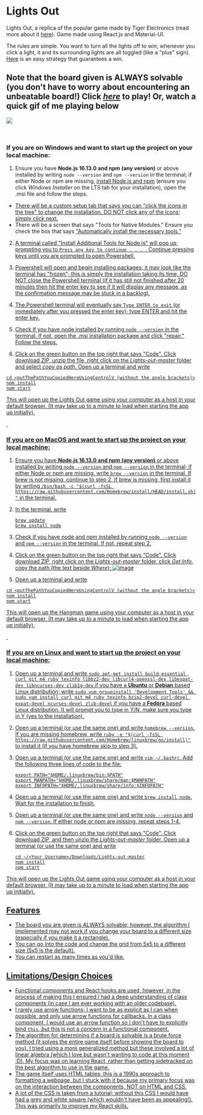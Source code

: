 # Lights Out
Lights Out, a replica of the popular game made by Tiger Electronics (read more about it [here]( https://en.wikipedia.org/wiki/Lights_Out_%28game%29)). Game made using React.js and Material-UI.

The rules are simple. You want to turn all the lights off to win; whenever you click a light, it and its surrounding lights are all toggled (like a "plus" sign). [Here](https://en.wikipedia.org/wiki/Lights_Out_(game)#Light_chasing) is an easy strategy that guarantees a win.

## Note that the board given is ALWAYS solvable (you don't have to worry about encountering an unbeatable board!) **Click [*here*](https://prempreetbrar.github.io/Lights-Out/) to play!** Or, watch a quick gif of me playing below

![](HangmanDemo.gif)

&nbsp;

### If you are on Windows and want to start up the project on your local machine:

1. Ensure you have **Node.js 16.13.0 and npm (any version)** or above installed by writing ```node --version``` and ```npm --version``` in the terminal; if either Node or npm are missing, [install Node.js and npm](https://nodejs.org/en/download/) (ensure you click *Windows Installer* on the LTS tab for your installation), open the .msi file and follow the steps.
<ul>
  <li><u>There will be a custom setup tab that says you can "click the icons in the tree" to change the installation. DO NOT click any of the icons; simply click next.</u></li>
  <li>There will be a screen that says "Tools for Native Modules." Ensure you check the box that says <u>"Automatically install the necessary tools."<u></li>
</ul>
  
  
2. A terminal called "Install Additional Tools for Node.js" will pop up, prompting you to ```Press any key to continue . . . ```. Continue pressing keys until you are prompted to open Powershell.

3. Powershell will open and begin installing packages; it may look like the terminal has "frozen"; this is simply the installation taking its time, DO NOT close the Powershell terminal (if it has still not finished after 20 minutes then hit the enter key to see if it will display any message, as the confirmation message may be stuck in a backlog). 

4. The Powershell terminal will eventually say ```Type ENTER to exit``` (or immediately after you pressed the enter key); type ENTER and hit the enter key.

5. Check if you have node installed by running ```node --version``` in the terminal. If not, open the .msi installation package and click "repair." Follow the steps.

6. Click on the green button on the top right that says "Code". Click download ZIP, unzip the file, right click on the *Lights-out-master* folder and select *copy as path*. Open up a terminal and write

```
cd <putThePathYouCopiedHereUsingControlV (without the angle brackets)>
npm install
npm start
```
This will open up the Lights Out game using your computer as a host in your default browser. (It may take up to a minute to load when starting the app up initially).

&nbsp;
    
### If you are on MacOS and want to start up the project on your local machine:
    
1. Ensure you have **Node.js 16.13.0 and npm (any version)** or above installed by writing ```node --version``` and ```npm --version``` in the terminal; if either Node or npm are missing, write ```brew --version``` in the terminal. If brew is not missing, continue to step 2. If brew is missing, first install it by writing 
    ```/bin/bash -c "$(curl -fsSL https://raw.githubusercontent.com/Homebrew/install/HEAD/install.sh)"```
in the terminal. 
2. In the terminal, write
    
    ```
    brew update
    brew install node
    ```

3. Check if you have node and npm installed by running ```node --version``` and ```npm --version``` in the terminal. If not, repeat step 2.
    
4. Click on the green button on the top right that says "Code". Click download ZIP, right click on the *Lights-out-master* folder, click *Get Info*, copy the path (the text beside *Where*): 
![image](https://user-images.githubusercontent.com/89614923/177059031-e221486f-dfcd-4d1a-b864-e04de2f3e93d.png)
    
5. Open up a terminal and write

```
cd <putThePathYouCopiedHereUsingControlV (without the angle brackets)>
npm install
npm start
```
This will open up the Hangman game using your computer as a host in your default browser. (It may take up to a minute to load when starting the app up initially).
    
&nbsp;    

### If you are on Linux and want to start up the project on your local machine:
    
1. Open up a terminal and write ```sudo apt-get install build-essential curl git m4 ruby texinfo libbz2-dev libcurl4-openssl-dev libexpat-dev libncurses-dev zlib1g-dev``` if you have a **Ubuntu** or **Debian**  based Linux distribution; write ```sudo yum groupinstall 'Development Tools' && sudo yum install curl git m4 ruby texinfo bzip2-devel curl-devel expat-devel ncurses-devel zlib-devel``` if you have a **Fedora** based Linux distribution. It will prompt you to type in Y/N, make sure you type in Y (yes to the installation).

2. Open up a terminal (or use the same one) and write ```homebrew --version```. If you are missing homebrew, write ```ruby -e "$(curl -fsSL https://raw.githubusercontent.com/Homebrew/linuxbrew/go/install)"``` to install it (if you have homebrew skip to step 3).
    
3. Open up a terminal (or use the same one) and write ```vim ~/.bashrc```. Add the following three lines of code to the file:
    
    ```
    export PATH="$HOME/.linuxbrew/bin:$PATH"
    export MANPATH="$HOME/.linuxbrew/share/man:$MANPATH"
    export INFOPATH="$HOME/.linuxbrew/share/info:$INFOPATH"
    ```
    
4. Open up a terminal (or use the same one) and write ```brew install node```. Wait for the installation to finish.

5. Open up a terminal (or use the same one) and write ```node --version``` and ```npm --version```. If either node or npm are missing, repeat steps 1-4.

6. Click on the green button on the top right that says "Code". Click download ZIP, and then unzip the *Lights-out-master* folder. Open up a terminal (or use the same one) and write
    
    ```
    cd ~/<Your Username>/Downloads/Lights-out-master
    npm install
    npm start
    ```

This will open up the Lights Out game using your computer as a host in your default browser. (It may take up to a minute to load when starting the app up initially).
    
## Features

- The board you are given is ALWAYS solvable; however, the algorithm I implemented may not work if you change your board to a different size (especially if you make it a rectangle).
- You can go into the code and change the grid from 5x5 to a different size (5x5 is the default).
- You can restart as many times as you'd like.

## Limitations/Design Choices

- Functional components and React hooks are used, however, in the process of making this I ensured I had a deep understanding of class components (in case I am ever working with an older codebase).
- I rarely use arrow functions; I want to be as explicit as I can when possible, and only use arrow functions for callbacks. In a class component, I would use an arrow function so I don't have to explicitly bind ```this```, but this is not a concern in a functional component.
- The algorithm for determining if a board is solvable is a brute force method (it solves the entire game itself before showing the board to you).  I tried using a more generalized method but these involved [a lot of linear algebra](https://ida.mtholyoke.edu/bitstream/handle/10166/693/375.pdf?sequence=1&isAllowed=y) (which I love but wasn't wanting to code at this moment :D). My focus was on learning React, rather than getting sidetracked on the best algorithm to use in the game.
- The game itself uses HTML tables; this is a 1990s approach to formatting a webpage, but I stuck with it because my primary focus was on the interaction between the components, NOT on HTML and CSS. 
- A lot of the CSS is taken from a tutorial; without this CSS I would have had a grey and white square (which wouldn't have been as appealing!). This was primarily to improve my React skills.
